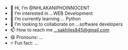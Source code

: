 - 👋 Hi, I’m @NHLAKANIPHOINNOCENT
- 👀 I’m interested in ...WEB Development 
- 🌱 I’m currently learning ... Python
- 💞️ I’m looking to collaborate on ...software developers
- 📫 How to reach me ...sakhiles845@gmail.com
- 😄 Pronouns: ...
- ⚡ Fun fact: ...

<!---
NHLAKANIPHOINNOCENT/NHLAKANIPHOINNOCENT is a ✨ special ✨ repository because its `README.md` (this file) appears on your GitHub profile.
You can click the Preview link to take a look at your changes.
--->
